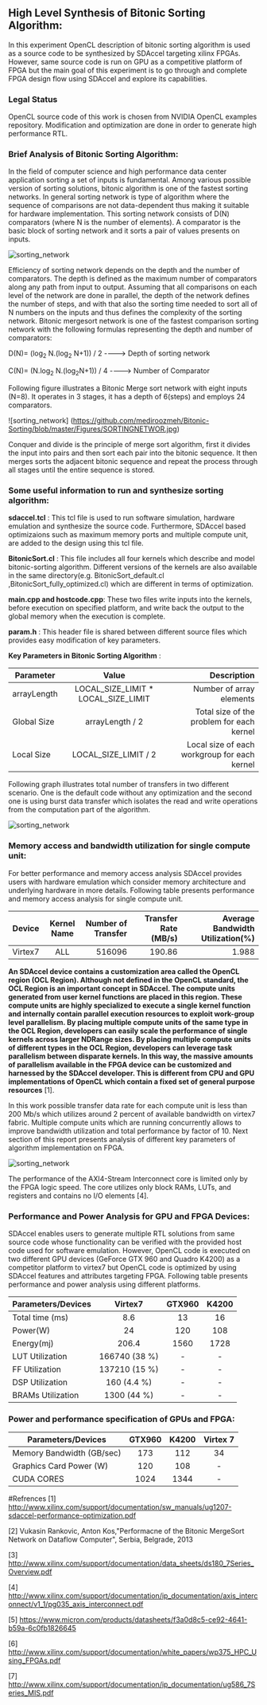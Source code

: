 ## High Level Synthesis of Bitonic Sorting Algorithm:

In this experiment OpenCL description of bitonic sorting algorithm is used as a source code to be synthesized by SDAccel targeting xilinx FPGAs. However, same source code is run on GPU as a competitive platform of FPGA but the main goal of this experiment is to go through and complete FPGA design flow using SDAccel and explore its capabilities.

### Legal Status 
OpenCL source code of this work is chosen from NVIDIA OpenCL examples repository. Modification and optimization are done in order to generate high performance RTL.

### Brief Analysis of Bitonic Sorting Algorithm:

In the field of computer science and high performance data center application sorting a set of inputs is fundamental. Among various possible version of sorting solutions, bitonic algorithm is one of the fastest sorting networks. In general sorting network is type of algorithm where the sequence of comparisons are not data-dependent thus making it suitable for hardware implementation. This sorting network consists of D(N) comparators (where N is the number of elements). A comparator is the basic block of sorting network and it sorts a pair of values presents on inputs.         

![sorting_network](https://github.com/mediroozmeh/Bitonic-Sorting/blob/master/Figures/SORTINGCOMPARATOR.jpg )
 
 Efficiency of sorting network depends on the depth and the number of comparators. The depth is defined as the maximum number of comparators along any path from input to output. Assuming that all comparisons on each level of the network are done in parallel, the depth of the network defines the number of steps, and with that also the sorting time needed to sort all of N numbers on the inputs and thus defines the complexity of the sorting network. Bitonic mergesort network is one of the fastest comparison sorting network with the following formulas representing the depth and number of comparators:
 
 D(N)= (log<sub>2</sub> N.(log<sub>2</sub> N+1)) / 2              ---->  Depth of sorting network
 

 C(N)= (N.log<sub>2</sub> N.(log<sub>2</sub>N+1)) / 4            ---->  Number of Comparator

Following figure illustrates a Bitonic Merge sort network with eight inputs (N=8). It operates in 3 stages, it has a depth of 6(steps) and employs 24 comparators.

![sorting_network] (https://github.com/mediroozmeh/Bitonic-Sorting/blob/master/Figures/SORTINGNETWOR.jpg)



Conquer and divide is the principle of merge sort algorithm, first it divides the input into pairs and then sort each pair into the bitonic sequence. It then merges sorts the adjacent bitonic sequence and repeat the process through all stages until the entire sequence is stored. 

### Some useful information to run and synthesize sorting algorithm:

__sdaccel.tcl__ : This tcl file is used to run software simulation, hardware emulation and synthesize the source code. Furthermore, SDAccel based optimizaions such as maximum memory ports and multiple compute unit, are added to the design using this tcl file.

__BitonicSort.cl__ : This file includes all four kernels which describe and model bitonic-sorting algorithm. Different versions of the kernels are also available in the same directory(e.g. BitonicSort_default.cl ,BitonicSort_fully_optimized.cl) which are different in terms of optimization.

__main.cpp and hostcode.cpp__: These two files write inputs into the kernels, before execution on specified platform, and write back the output to the global memory when the execution is complete.

__param.h__ :  This header file is shared between different source files which provides easy modification of key parameters.



__Key Parameters in Bitonic Sorting Algorithm__ :

|    Parameter      |  Value      | Description    |   
|----------|:-------------:|------:|
|  arrayLength        |  LOCAL_SIZE_LIMIT * LOCAL_SIZE_LIMIT | Number of array elements  |
|  Global Size        |  arrayLength / 2 | Total size of the problem for each kernel  |
|  Local Size         |  LOCAL_SIZE_LIMIT / 2 |  Local size of each workgroup for each kernel |


Following graph illustrates total number of transfers in two different scenario. One is the default code without any optimization and the second one is using burst data transfer which isolates the read and write operations from the computation part of the algorithm.

![sorting_network](https://github.com/mediroozmeh/Bitonic-Sorting/blob/master/Figures/total_number.jpg)

### Memory access and bandwidth utilization for single compute unit:

For better performance and memory access analysis SDAccel provides users with hardware emulation which consider memory architecture and underlying hardware in more details. Following table presents performance and memory access analysis for single compute unit. 


|    Device     | Kernel Name        | Number of Transfer    |Transfer Rate (MB/s) |Average Bandwidth Utilization(%)|   
|----------|:-------------:|------:|------:|------:|
|  Virtex7        | ALL  | 516096  |190.86|1.988|


__An SDAccel device contains a customization area called the OpenCL region (OCL Region).
Although not defined in the OpenCL standard, the OCL Region is an important concept in
SDAccel. The compute units generated from user kernel functions are placed in this region.
These compute units are highly specialized to execute a single kernel function and
internally contain parallel execution resources to exploit work-group level parallelism. By
placing multiple compute units of the same type in the OCL Region, developers can easily
scale the performance of single kernels across larger NDRange sizes. By placing multiple
compute units of different types in the OCL Region, developers can leverage task
parallelism between disparate kernels. In this way, the massive amounts of parallelism
available in the FPGA device can be customized and harnessed by the SDAccel developer.
This is different from CPU and GPU implementations of OpenCL which contain a fixed set of
general purpose resources__ [1]. 

In this work possible transfer data rate for each compute unit is less than 200 Mb/s which utilizes around 2 percent of available bandwidth on virtex7 fabric. Multiple compute units which are running concurrently allows to improve bandwidth utilization and total performance by factor of 10. Next section of this report presents analysis of different key parameters of algorithm implementation on FPGA.     

![sorting_network](https://github.com/mediroozmeh/Bitonic-Sorting/blob/master/Figures/OCLREGION.jpg)

The performance of the AXI4-Stream Interconnect core is limited only by the FPGA logic
speed. The core utilizes only block RAMs, LUTs, and registers and contains no I/O elements [4]. 



### Performance and Power Analysis for GPU and FPGA Devices: 
SDAccel enables users to generate multiple RTL solutions from same source code whose functionality can be verified with the provided host code used for software emulation. However, OpenCL code is executed on two different GPU devices (GeForce GTX 960 and Quadro K4200) as a competitor platform to virtex7 but OpenCL code is optimized by using SDAccel features and attributes targeting FPGA. Following table presents performance and power analysis using different platforms.

| Parameters/Devices|Virtex7               |GTX960|K4200|    
|--------------------|:-------------: |:-------------: |:-------------: |
|  Total time (ms) |   8.6     | 13|16|
|  Power(W) |     24     |120| 108|
|  Energy(mj) |     206.4     |1560|1728|
|  LUT Utilization |  166740   (38 %)       |-|-|
|  FF Utilization |   137210    (15 %)   |-|-|
|  DSP Utilization |   160    (4.4 %)   |-|-|
|  BRAMs Utilization |    1300   (44 %)   |-|-|


### Power and performance specification of GPUs and FPGA:

| Parameters/Devices|GTX960|K4200| Virtex 7 |  
|--------------------|:-------------: |:-------------: |:-------------: |
| Memory Bandwidth (GB/sec)          |173|112| 34|
|   Graphics Card Power (W)          |120|108|-|
|   CUDA CORES        |1024|1344| -|



#Refrences
[1] http://www.xilinx.com/support/documentation/sw_manuals/ug1207-sdaccel-performance-optimization.pdf

[2] Vukasin Rankovic, Anton Kos,"Performacne of the Bitonic MergeSort Network on Dataflow Computer", Serbia, Belgrade, 2013

[3] http://www.xilinx.com/support/documentation/data_sheets/ds180_7Series_Overview.pdf

[4] http://www.xilinx.com/support/documentation/ip_documentation/axis_interconnect/v1_1/pg035_axis_interconnect.pdf

[5] https://www.micron.com/products/datasheets/f3a0d8c5-ce92-4641-b59a-6c0fb1826645

[6] http://www.xilinx.com/support/documentation/white_papers/wp375_HPC_Using_FPGAs.pdf

[7] http://www.xilinx.com/support/documentation/ip_documentation/ug586_7Series_MIS.pdf










